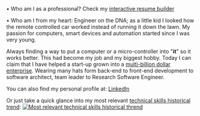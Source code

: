 • Who am I as a professional? Check my [interactive resume builder](http://nexus-solutions.org/resume/)

• Who am I from my heart: Engineer on the DNA; as a little kid I looked how the remote controlled car worked instead of running it down the lawn. My passion for computers, smart devices and automation started since I was very young. 

Always finding a way to put a computer or a micro-controller into "**it**" so it works better. This had become my job and my biggest hobby. Today I can claim that I have helped a start-up grown into a [multi-billion dollar enterprise](https://rldatix.com/). Wearing many hats form back-end to front-end development to software architect, team leader to Research Software Engineer.

You can also find my personal profile at: [LinkedIn](https://www.linkedin.com/in/alexiel-mejias-106782174/)

Or just take a quick glance into my most relevant [technical skills historical trend](http://nexus-solutions.org/resume/?page=skillsChart):
 [![Most relevant technical skills historical thrend](http://nexus-solutions.org/personal/Alexiel%20Mejias%20-%20Most%20Relevant%20Technical%20Skills%20-%20Historical%20Trend.png?ref=2)](http://nexus-solutions.org/resume/?page=skillsChart)
 
